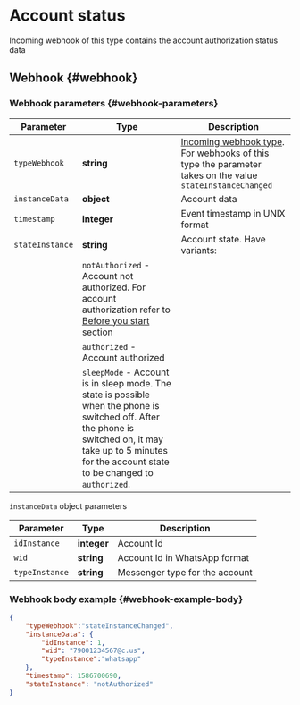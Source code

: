 # Account status

Incoming webhook of this type contains the account authorization status data

## Webhook {#webhook}

### Webhook parameters {#webhook-parameters}

Parameter | Type | Description
----- | ----- | -----
`typeWebhook` | **string** | [Incoming webhook type](type-webhook.md). For webhooks of this type the parameter takes on the value `stateInstanceChanged`
`instanceData` | **object** | Account data
`timestamp` | **integer** | Event timestamp in UNIX format
`stateInstance` | **string** | Account state. Have variants:
| | `notAuthorized` - Account not authorized. For account authorization refer to [Before you start](../../../before-start.md#qr) section
| | `authorized` - Account authorized
| | `sleepMode` - Account is in sleep mode. The state is possible when the phone is switched off. After the phone is switched on, it may take up to 5 minutes for the account state to be changed to `authorized`.

`instanceData` object parameters

Parameter | Type | Description
----- | ----- | -----
`idInstance` | **integer** | Account Id
`wid` | **string** | Account Id in WhatsApp format
`typeInstance` | **string** | Messenger type for the account

### Webhook body example {#webhook-example-body}

```json
{
    "typeWebhook":"stateInstanceChanged",
    "instanceData": {
        "idInstance": 1,
        "wid": "79001234567@c.us",
        "typeInstance":"whatsapp"
    },
    "timestamp": 1586700690,
    "stateInstance": "notAuthorized"
}
```
